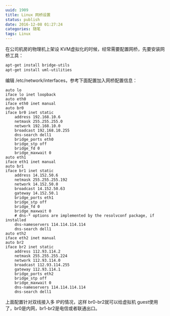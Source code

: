 ```yaml
---
uuid: 1909
title: Linux 网桥设置
status: publish
date: 2016-12-08 01:27:24
categories: 随笔
tags: Linux
---
```

在公司机房的物理机上架设 KVM虚拟化的时候，经常需要配置网桥，先要安装网桥工具：

```bash
apt-get install bridge-utils   
apt-get install uml-utilities
```

编辑 /etc/network/interfaces，参考下面配置加入网桥配置信息：

<!--more-->

```text
auto lo
iface lo inet loopback
auto eth0
iface eth0 inet manual
auto br0
iface br0 inet static
	address 192.168.10.6
	netmask 255.255.255.0
	network 192.168.10.0
	broadcast 192.168.10.255
	dns-search dell1
	bridge_ports eth0
	bridge_stp off
	bridge_fd 0
	bridge_maxwait 0
auto eth1
iface eth1 inet manual
auto br1
iface br1 inet static
	address 14.152.50.6
	netmask 255.255.255.192
	network 14.152.50.0
	broadcast 14.152.50.63
	gateway 14.152.50.1
	bridge_ports eth1
	bridge_stp off
	bridge_fd 0
	bridge_maxwait 0
	# dns-* options are implemented by the resolvconf package, if installed
	dns-nameservers 114.114.114.114
	dns-search dell1
auto eth2
iface eth2 inet manual
auto br2
iface br2 inet static
	address 112.93.114.2
	netmask 255.255.255.224
	network 112.93.114.0
	broadcast 112.93.114.255
	gateway 112.93.114.1
	bridge_ports eth2
	bridge_stp off
	bridge_maxwait 0
	dns-nameservers 114.114.114.114
	dns-search dell1
```

上面配置针对双线接入多 IP的情况，这样 br0-br2就可以给虚拟机 guest使用了，br0是内网，br1-br2是电信或者联通出口。

